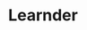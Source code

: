 ---
layout: home

title: Learnder
titleTemplate: 知识分享库

hero:
  name: Learnder
  tagline: 一个朴实无华的3D制作流程学习文档。
  text: Simple and uncomplicated note
  image:
    src: /logo-hero.png
    alt: Learnder
  actions:
    - theme: brand
      text: 了解更多
      link: /about
    - theme: alt
      text: 查阅 SFM 文档
      link: /guide/sfm/intro
    - theme: alt
      text: 查阅 Blender 文档
      link: /guide/blender/intro

features:
  - icon: 🍃
    title: 简洁至上
    details: 以 Markdown 为中心的项目结构，简练的文字描述操作
  - icon: 📚
    title: 要点丰富
    details: 以笔者自身的经验为基础，填补缺失的奇技淫巧
  - icon: 🐳
    title: 开放式
    details: 开放式的文档，任何人都可以在线阅读和编辑并提交
  - icon: 🍱
    title: 社区支持
    details: 提供社区支持，欢迎提出意见和建议，我们将立即回复

---